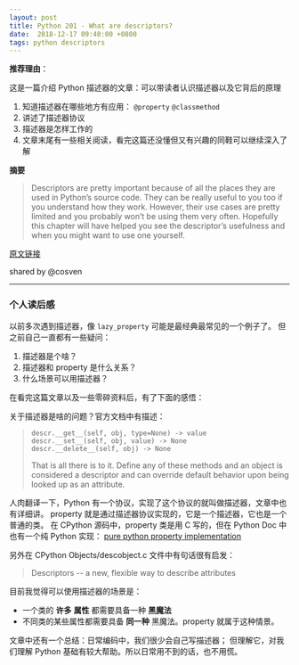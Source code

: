 ```yaml
---
layout: post
title: Python 201 - What are descriptors?
date:  2018-12-17 09:40:00 +0800
tags: python descriptors
---
```


**推荐理由**：

这是一篇介绍 Python 描述器的文章：可以带读者认识描述器以及它背后的原理

1. 知道描述器在哪些地方有应用： `@property` `@classmethod`
2. 讲述了描述器协议
3. 描述器是怎样工作的
4. 文章末尾有一些相关阅读，看完这篇还没懂但又有兴趣的同鞋可以继续深入了解

<!--more-->

**摘要**

> Descriptors are pretty important because of all the places
> they are used in Python’s source code. They can be really useful
> to you too if you understand how they work. However,
> their use cases are pretty limited and you probably
> won’t be using them very often. Hopefully this chapter will have
> helped you see the descriptor’s usefulness and when you might
> want to use one yourself.

[原文链接](https://www.blog.pythonlibrary.org/2016/06/10/python-201-what-are-descriptors/)

shared by @cosven

---------------

### 个人读后感

以前多次遇到描述器，像 `lazy_property` 可能是最经典最常见的一个例子了。
但之前自己一直都有一些疑问：

1. 描述器是个啥？
2. 描述器和 property 是什么关系？
3. 什么场景可以用描述器？

在看完这篇文章以及一些零碎资料后，有了下面的感悟：

关于描述器是啥的问题？官方文档中有描述：
> ```
> descr.__get__(self, obj, type=None) -> value
> descr.__set__(self, obj, value) -> None
> descr.__delete__(self, obj) -> None
> ```
> That is all there is to it. Define any of these methods and an object
> is considered a descriptor and can override default behavior upon
> being looked up as an attribute.

人肉翻译一下，Python 有一个协议，实现了这个协议的就叫做描述器，文章中也有详细讲。
property 就是通过描述器协议实现的，它是一个描述器，它也是一个普通的类。
在 CPython 源码中，property 类是用 C 写的，但在 Python Doc 中也有一个纯 Python 实现：
[pure python property implementation](http://docs.python.org/2/howto/descriptor.html#properties)

另外在 CPython Objects/descobject.c 文件中有句话很有启发：
> Descriptors -- a new, flexible way to describe attributes

目前我觉得可以使用描述器的场景是：

- 一个类的 **许多** **属性** 都需要具备一种 **黑魔法**
- 不同类的某些属性都需要具备 **同一种** 黑魔法。property 就属于这种情景。

文章中还有一个总结：日常编码中，我们很少会自己写描述器；
但理解它，对我们理解 Python 基础有较大帮助。所以日常用不到的话，也不用慌。
